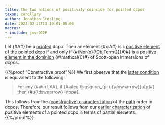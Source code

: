 ```yaml
---
title: the two notions of positivity coincide for pointed dcpos
taxon: corollary
author: Jonathan Sterling
date: 2023-02-21T13:19:01-05:00
macros: 
- include: jms-002P
---
```


Let {#A#} be a [pointed](jms-001S) dcpo. Then an element {#x:A#} is a [positive element of the pointed dcpo](jms-001M) if and only if {#\Mor{x}{\ObjTerm{}}{A}#} is a [positive element in the dominion](jms-002R) {#\mathcal{O}#} of Scott-open immersions of dcpos.

{{%proof "Constructive proof"%}}
We first observe that the [latter condition](jms-002R) is equivalent to the following:

> For any {#u\in LA#}, if {#a\leq \bigsqcup_{p: u{\downarrow}}u[p]#} then {#u{\downarrow}=\top#}.

This follows from the [(constructive) characterization](https://github.com/jonsterling/coq-domains/blob/main/theories/Path.v) of the [path](jms-002Q) order in dcpos. Therefore, our result follows from our [earlier characterization](jms-002T) of positive elements of a pointed dcpo in terms of partial elements.
{{%/proof%}}
